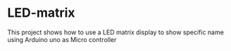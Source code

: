 # LED-matrix
This project shows how to use a LED matrix display to show specific name using Arduino uno as Micro controller
